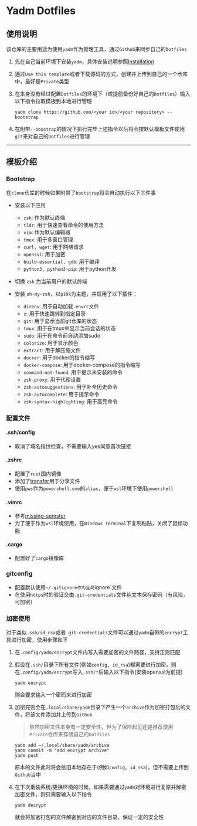 # Yadm Dotfiles

## 使用说明

该仓库的主要用途为使用`yadm`作为管理工具，通过`Github`来同步自己的`Dotfiles`

1. 先在自己当前环境下安装`yadm`，具体安装说明参照[Installation](https://yadm.io/docs/install)

2. 通过`Use this template`或者下载源码的方式，创建并上传到自己的一个仓库中，最好是`Private`类型

3. 在本身没有经过配置`Dotfiles`的环境下（或提前备份好自己的`Dotfiles`）输入以下指令拉取模板到本地进行管理

   ```shell
   yadm clone https://github.com/<your id>/<your repository> --bootstrap
   ```

4. 在附带`--boostrap`的情况下执行完毕上述指令以后将会按默认模板文件使用`git`来对自己的`Dotfiles`进行管理

---

## 模板介绍

### Bootstrap

在`clone`仓库的时候如果附带了`bootstrap`将会自动执行以下三件事

* 安装以下应用
   * `zsh`: 作为默认终端
   * `tldr`: 用于快速查看命令的使用方法
   * `vim`: 作为默认编辑器
   * `tmux`: 用于多窗口管理
   * `curl, wget`: 用于网络请求
   * `openssl`: 用于加密
   * `build-essential, gdb`: 用于编译
   * `python3, python3-pip`: 用于python开发

* 切换 `zsh` 为当前用户的默认终端

* 安装 `oh-my-zsh`，以`p10k`为主题，并启用了以下插件：

   * `direnv`: 用于自动加载`.envrc`文件
   * `z`: 用于快速跳转到指定目录
   * `git`: 用于显示当前git仓库的状态
   * `tmux`: 用于在tmux中显示当前会话的状态
   * `sudo`: 用于在命令前自动添加sudo
   * `colorize`: 用于显示颜色
   * `extract`: 用于解压缩文件
   * `docker`: 用于docker的指令缩写
   * `docker-compose`: 用于docker-compose的指令缩写
   * `command-not-found`: 用于提示未安装的命令
   * `zsh-proxy`: 用于代理设置
   * `zsh-autosuggestions`: 用于补全历史命令
   * `zsh-autocomplete`: 用于提示命令
   * `zsh-syntax-highlighting`: 用于高亮命令

### 配置文件

#### .ssh/config

* 取消了域名指纹检查，不需要输入yes同意首次链接

#### .zshrc

* 配置了`rust`国内镜像
* 添加了[transfer](https://transfer.sh/)用于分享文件
* 使用`pws`作为`powershell.exe`的`alias`，便于`wsl`环境下使用`powershell`

#### .vimrc

* 参考[missing-semster](https://missing-semester-cn.github.io/2020/editors/)
* 为了便于作为`wsl`环境使用，在`Windows Terminal`下复制粘贴，关闭了鼠标功能

#### .cargo

* 配置好了`cargo`镜像库

### gitconfig

* 配置默认使用`~/.gitignore作为全局`ignore`文件
* 在使用`https`时的验证交由`.git-credentials`文件纯文本保存密码（有风险，可加密）

### 加密使用

对于类似`.ssh/id_rsa`或者`.git-credentials`文件可以通过`yadm`自带的`encrypt`工具进行加密，使用步骤如下

1. 在`.config/yadm/encrypt`文件内写入需要加密的文件路径，支持正则匹配

2. 假设在`.ssh/`目录下所有文件(例如`config, id_rsa`)都需要进行加密，则在`.config/yadm/encrypt`写入`.ssh/*`后输入以下指令(安装openssl为前提)

   ```shell
   yadm encrypt
   ```

   则会要求输入一个密码来进行加密

3. 加密完则会在`.local/share/yadm`目录下产生一个`archive`作为加密打包后的文件，将该文件添加并上传到`Github`
   > 虽然加密文件本身有一定安全性，但为了保险起见还是推荐使用`Private`仓库来存储自己的`Dotfiles`

   ```shell
   yadm add ~/.local/share/yadm/archive
   yadm commit -m "add encrypt archive"
   yadm push
   ```

   原本的文件此时将会依旧本地存在于(例如`config, id_rsa`)，但不需要上传到`Github`当中

4. 在下次重装系统/更换环境的时候，如果需要通过`yadm`对环境进行复原并解密加密文件，则只需要输入以下指令

   ```shell
   yadm decrypt
   ```

   就会将加密打包的文件解密到对应的文件目录，保证一定的安全性
